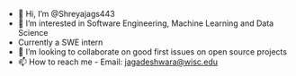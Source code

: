 - 👋 Hi, I’m @Shreyajags443
- 👀 I’m interested in Software Engineering, Machine Learning and Data Science
- Currently a SWE intern
- 💞️ I’m looking to collaborate on good first issues on open source projects
- 📫 How to reach me - Email: jagadeshwara@wisc.edu

<!---
Shreyajags443/Shreyajags443 is a ✨ special ✨ repository because its `README.md` (this file) appears on your GitHub profile.
You can click the Preview link to take a look at your changes.
--->
